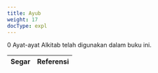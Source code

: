 ```yaml
---
title: Ayub
weight: 17
docType: expl
---
```


0 Ayat-ayat Alkitab telah digunakan dalam buku ini.

| Segar | Referensi |
|-------|-----------|
